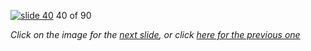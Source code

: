 [![slide 40](https://dl.dropboxusercontent.com/u/2977490/presentations/cookbook/img40.jpg)](41.md)
40 of 90

_Click on the image for the [next slide](41.md), or click [here for the previous one](39.md)_